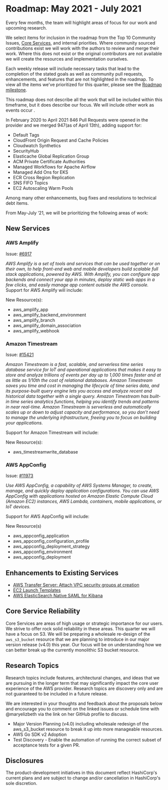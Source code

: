 # Roadmap:  May 2021 - July 2021

Every few months, the team will highlight areas of focus for our work and upcoming research.

We select items for inclusion in the roadmap from the Top 10 Community Issues, [Core Services](docs/CORE_SERVICES.md), and internal priorities. Where community sourced contributions exist we will work with the authors to review and merge their work. Where this does not exist or the original contributors are not available we will create the resources and implementation ourselves.

Each weekly release will include necessary tasks that lead to the completion of the stated goals as well as community pull requests, enhancements, and features that are not highlighted in the roadmap. To view all the items we've prioritized for this quarter, please see the [Roadmap milestone](https://github.com/hashicorp/terraform-provider-aws/milestone/138).

This roadmap does not describe all the work that will be included within this timeframe, but it does describe our focus. We will include other work as events occur .

In February 2020 to April 2021 846 Pull Requests were opened in the provider and we merged 947(as of April 13th), adding support for:

- Default Tags
- CloudFront Origin Request and Cache Policies
- Cloudwatch Synthetics
- SecurityHub
- Elasticache Global Replication Group
- ACM Private Certificate Authorities
- Managed Workflows for Apache Airflow
- Managed Add Ons for EKS
- ECR Cross Region Replication
- SNS FIFO Topics
- EC2 Autoscaling Warm Pools

Among many other enhancements, bug fixes and resolutions to technical debt items.

From May-July ‘21, we will be prioritizing the following areas of work:

## New Services

### AWS Amplify
Issue: [#6917](https://github.com/hashicorp/terraform-provider-aws/issues/6917)

_AWS Amplify is a set of tools and services that can be used together or on their own, to help front-end web and mobile developers build scalable full stack applications, powered by AWS. With Amplify, you can configure app backends and connect your app in minutes, deploy static web apps in a few clicks, and easily manage app content outside the AWS console._
Support for AWS Amplify will include:

New Resource(s):
- aws_amplify_app
- aws_amplify_backend_environment
- aws_amplify_branch
- aws_amplify_domain_association
- aws_amplify_webhook

### Amazon Timestream

Issue: [#15421](https://github.com/hashicorp/terraform-provider-aws/issues/15421)

_Amazon Timestream is a fast, scalable, and serverless time series database service for IoT and operational applications that makes it easy to store and analyze trillions of events per day up to 1,000 times faster and at as little as 1/10th the cost of relational databases. Amazon Timestream saves you time and cost in managing the lifecycle of time series data, and its purpose-built query engine lets you access and analyze recent and historical data together with a single query. Amazon Timestream has built-in time series analytics functions, helping you identify trends and patterns in near real-time. Amazon Timestream is serverless and automatically scales up or down to adjust capacity and performance, so you don’t need to manage the underlying infrastructure, freeing you to focus on building your applications._

Support for Amazon Timestream will include:

New Resource(s):

- aws_timestreamwrite_database

### AWS AppConfig

Issue: [#11973](https://github.com/hashicorp/terraform-provider-aws/issues/11973)

_Use AWS AppConfig, a capability of AWS Systems Manager, to create, manage, and quickly deploy application configurations. You can use AWS AppConfig with applications hosted on Amazon Elastic Compute Cloud (Amazon EC2) instances, AWS Lambda, containers, mobile applications, or IoT devices._

Support for AWS AppConfig will include:

New Resource(s)
- aws_appconfig_application
- aws_appconfig_configuration_profile
- aws_appconfig_deployment_strategy
- aws_appconfig_environment
- aws_appconfig_deployment


## Enhancements to Existing Services
- [AWS Transfer Server: Attach VPC security groups at creation](https://github.com/hashicorp/terraform-provider-aws/issues/15788)
- [EC2 Launch Templates](https://github.com/hashicorp/terraform-provider-aws/issues/4264)
- [AWS ElasticSearch Native SAML for Kibana](https://github.com/hashicorp/terraform-provider-aws/issues/16259)

## Core Service Reliability

Core Services are areas of high usage or strategic importance for our users. We strive to offer rock solid reliability in these areas. This quarter we will have a focus on S3. We will be preparing a wholesale re-design of the `aws_s3_bucket` resource that we are planning to introduce in our major version release (v4.0) this year. Our focus will be on understanding how we can better break up the currently monolithic S3 bucket resource.

## Research Topics

Research topics include features, architectural changes, and ideas that we are pursuing in the longer term that may significantly impact the core user experience of the AWS provider. Research topics are discovery only and are not guaranteed to be included in a future release.

We are interested in your thoughts and feedback about the proposals below and encourage you to comment on the linked issues or schedule time with @maryelizbeth via the link on her GitHub profile to discuss.

- Major Version Planning (v4.0) including wholesale redesign of the aws_s3_bucket resource to break it up into more manageable resources.
- AWS Go SDK v2 Adoption
- Test Discovery - Enable the automation of running the correct subset of acceptance tests for a given PR.

## Disclosures

The product-development initiatives in this document reflect HashiCorp's current plans and are subject to change and/or cancellation in HashiCorp's sole discretion.
